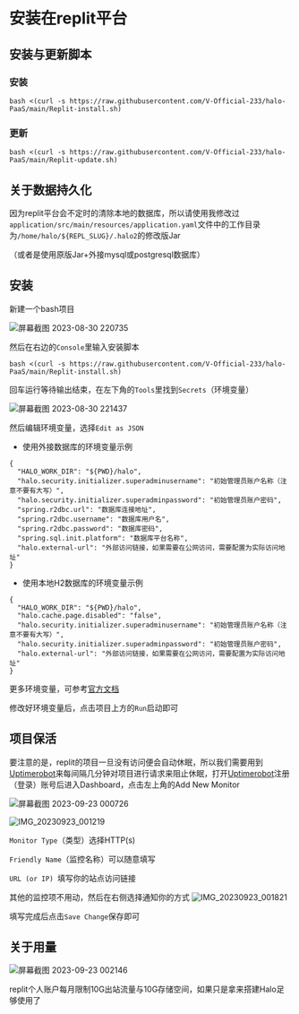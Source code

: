 # 安装在replit平台
## 安装与更新脚本
### 安装

```
bash <(curl -s https://raw.githubusercontent.com/V-Official-233/halo-PaaS/main/Replit-install.sh)
```
### 更新

```
bash <(curl -s https://raw.githubusercontent.com/V-Official-233/halo-PaaS/main/Replit-update.sh)
```

## 关于数据持久化
因为replit平台会不定时的清除本地的数据库，所以请使用我修改过`application/src/main/resources/application.yaml`文件中的工作目录为`/home/halo/${REPL_SLUG}/.halo2`的修改版Jar

（或者是使用原版Jar+外接mysql或postgresql数据库）

## 安装

新建一个bash项目

![屏幕截图 2023-08-30 220735](https://github.com/V-Official-233/halo-PaaS/assets/104217168/dcab5433-48f2-4dba-b1c7-6415ec4d8c6b)

然后在右边的`Console`里输入安装脚本

```
bash <(curl -s https://raw.githubusercontent.com/V-Official-233/halo-PaaS/main/Replit-install.sh)
```

回车运行等待输出结束，在左下角的`Tools`里找到`Secrets`（环境变量）

![屏幕截图 2023-08-30 221437](https://github.com/V-Official-233/halo-PaaS/assets/104217168/57e4097b-cc98-455b-b41a-ce58d198a81c)

然后编辑环境变量，选择`Edit as JSON` 

- 使用外接数据库的环境变量示例
```
{
  "HALO_WORK_DIR": "${PWD}/halo",
  "halo.security.initializer.superadminusername": "初始管理员账户名称（注意不要有大写）",
  "halo.security.initializer.superadminpassword": "初始管理员账户密码",
  "spring.r2dbc.url": "数据库连接地址",
  "spring.r2dbc.username": "数据库用户名",
  "spring.r2dbc.password": "数据库密码",
  "spring.sql.init.platform": "数据库平台名称",
  "halo.external-url": "外部访问链接，如果需要在公网访问，需要配置为实际访问地址"
}
```

- 使用本地H2数据库的环境变量示例
```
{
  "HALO_WORK_DIR": "${PWD}/halo",
  "halo.cache.page.disabled": "false",
  "halo.security.initializer.superadminusername": "初始管理员账户名称（注意不要有大写）",
  "halo.security.initializer.superadminpassword": "初始管理员账户密码",
  "halo.external-url": "外部访问链接，如果需要在公网访问，需要配置为实际访问地址"
}
```
更多环境变量，可参考[官方文档](https://docs.halo.run/getting-started/install/docker-compose#%E5%88%9B%E5%BB%BA%E5%AE%B9%E5%99%A8%E7%BB%84)

修改好环境变量后，点击项目上方的`Run`启动即可

## 项目保活
要注意的是，replit的项目一旦没有访问便会自动休眠，所以我们需要用到[Uptimerobot](https://uptimerobot.com)来每间隔几分钟对项目进行请求来阻止休眠，打开[Uptimerobot](https://uptimerobot.com)注册（登录）账号后进入Dashboard，点击左上角的Add New Monitor

![屏幕截图 2023-09-23 000726](https://github.com/V-Official-233/halo-PaaS/assets/104217168/8b775108-2847-4aeb-8e28-7158c0cd36fb)

![IMG_20230923_001219](https://github.com/V-Official-233/halo-PaaS/assets/104217168/fce72d9f-3916-4dc0-97d1-9f8953358020)

`Monitor Type`（类型）选择HTTP(s)

`Friendly Name`（监控名称）可以随意填写

`URL (or IP) `填写你的站点访问链接

其他的监控项不用动，然后在右侧选择通知你的方式
![IMG_20230923_001821](https://github.com/V-Official-233/halo-PaaS/assets/104217168/3fe409d8-16b4-434a-bee3-ac4a5628897d)

填写完成后点击`Save Change`保存即可

## 关于用量
![屏幕截图 2023-09-23 002146](https://github.com/V-Official-233/halo-PaaS/assets/104217168/1074c244-f4c8-4f67-85b2-e7b863ec45a5)

replit个人账户每月限制10G出站流量与10G存储空间，如果只是拿来搭建Halo足够使用了
